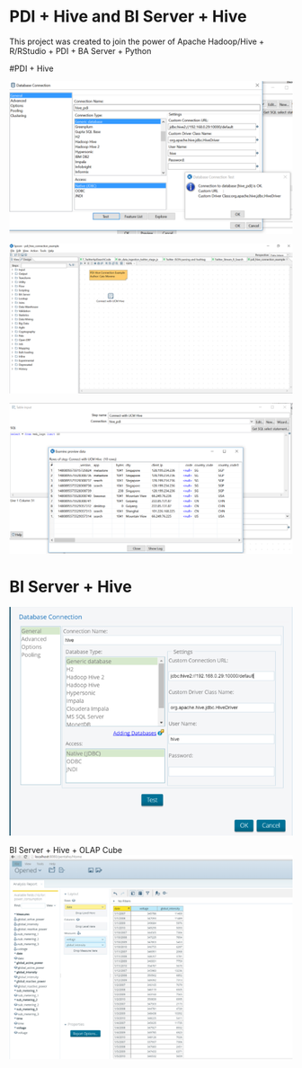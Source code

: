 # PDI + Hive and BI Server + Hive

This project was created to join the power of Apache Hadoop/Hive + R/RStudio + PDI + BA Server + Python

#PDI + Hive

![PDI + Hive - Connection](https://github.com/caiomsouza/big-data-science/blob/master/printscreen/pdi_hive_connection_example.PNG)

![PDI + Hive](https://github.com/caiomsouza/big-data-science/blob/master/printscreen/pdi_hive_input_table_step.PNG)

![PDI + Hive - Query](https://github.com/caiomsouza/big-data-science/blob/master/printscreen/pdi_hive_sql_query_web_logs.PNG)

# BI Server + Hive
![BI Server + Hive](https://github.com/caiomsouza/big-data-science/blob/master/printscreen/biserveree_hive_connection.PNG)

BI Server + Hive + OLAP Cube
![BI Server + Hive + OLAP Cube](https://github.com/caiomsouza/big-data-science/blob/master/printscreen/biserveree_hive_cubo_olap.PNG)
